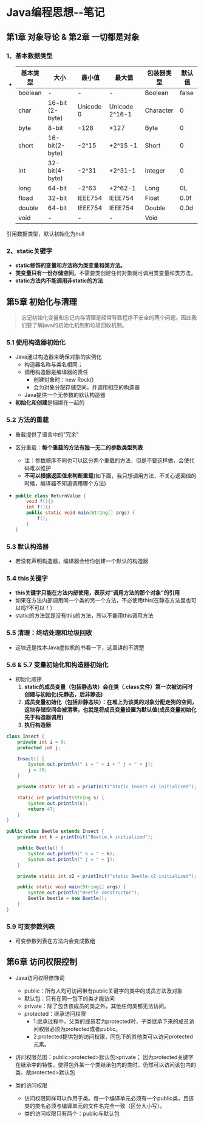 # Java编程思想--笔记

## 第1章 对象导论 & 第2章 一切都是对象

### 1、基本数据类型

- | 基本类型 | 大小            | 最小值    | 最大值         | 包装器类型 | 默认值 |
  | -------- | --------------- | --------- | -------------- | ---------- | ------ |
  | boolean  | -               | -         | -              | Boolean    | false  |
  | char     | 16-bit (2-byte) | Unicode 0 | Unicode 2^16-1 | Character  | 0      |
  | byte     | 8-bit           | -128      | +127           | Byte       | 0      |
  | short    | 16-bit(2-byte)  | -2^15     | +2^15 -1       | Short      | 0      |
  | int      | 32-bit(4-byte)  | -2^31     | +2^31-1        | Integer    | 0      |
  | long     | 64-bit          | -2^63     | +2^62-1        | Long       | 0L     |
  | fload    | 32-bit          | IEEE754   | IEEE754        | Float      | 0.0f   |
  | double   | 64-bit          | IEEE754   | IEEE754        | Double     | 0.0d   |
  | void     | -               | -         | -              | Void       |        |

引用数据类型，默认初始化为null

### 2、static关键字

- **static修饰的变量和方法称为类变量和类方法。**
- **类变量只有一份存储空间**。不需要类创建任何对象就可调用类变量和类方法。
- **static方法内不能调用非static的方法**



## 第5章 初始化与清理

> ​	忘记初始化变量和忘记内存清理是经常导致程序不安全的两个问题。因此我们要了解java的初始化机制和垃圾回收机制。

### 5.1 使用构造器初始化

- Java通过构造器来确保对象的实例化
  - 构造器名称与类名相同；
  - 调用构造器是编译器的责任
    - 创建对象时：new Rock()
    - 会为对象分配存储空间，并调用相应的构造器
  - Java提供一个无参数的默认构造器
- **初始化和创建**是捆绑在一起的

### 5.2 方法的重载

- 重载提供了语言中的"冗余"

- 区分重载：**每个重载的方法有独一无二的参数类型列表**

  - 注：参数顺序不同也可以区分两个重载的方法，但是不要这样做，会使代码难以维护
  - **不可以根据返回值来判断重载**(如下面，我只想调用方法，不关心返回值的时候，编译器不知道调用哪个方法)

- ```java
  public class ReturnValue {
      void f(){}
      int f(){}
      public static void main(String[] args) {
          f();
      }
  }
  ```



### 5.3 默认构造器

- 若没有声明构造器，编译器会给你创建一个默认的构造器

### 5.4 this关键字

- **this关键字只能在方法内部使用，表示对"调用方法的那个对象"的引用**
- 如果在方法内部调用同一个类的另一个方法，不必使用this(在静态方法里也可以吗?不可以！）
- static的方法就是没有this的方法，所以不能用this调用方法

### 5.5 清理：终结处理和垃圾回收

- 这块还是找本Java虚拟机的书看一下，这里讲的不清楚

### 5.6 & 5.7 变量初始化和构造器初始化

- 初始化顺序
  1. **static的成员变量（包括静态块）会在类（.class文件）第一次被访问时创建与初始化(先静态，后非静态)**
  2. **成员变量初始化（包括非静态块）：在堆上为该类的对象分配走狗的空间，这块存储空间会被清零，也就是将成员变量设置为默认值(成员变量初始化先于构造器调用)**
  3. **执行构造器**

```java
class Insect {
    private int i = 9;
    protected int j;

    Insect() {
        System.out.println(" i = " + i + " j = " + j);
        j = 39;
    }

    private static int x1 = printInit("static Insect.x1 initialized");

    static int printInit(String s) {
        System.out.println(s);
        return 47;
    }
}

public class Beetle extends Insect {
    private int k = printInit("Beetle.k initialized");

    public Beetle() {
        System.out.println(" k = " + k);
        System.out.println(" j = " + j);
    }

    private static int x2 = printInit("static Beetle.x2 initialized");

    public static void main(String[] args) {
        System.out.println("Beetle constructor");
        Beetle beetle = new Beetle();
    }
}
```

### 5.9 可变参数列表

- 可变参数列表在方法内会变成数组



## 第6章 访问权限控制

- Java访问权限修饰词
  - public：所有人均可访问带有public关键字的类中的成员方法及对象
  - 默认包：只有在同一包下的类才能访问
  - private：除了包含该成员的类之外，其他任何类都无法访问。
  - protected：继承访问权限
    - 1.继承过程中，父类的成员若为protected时，子类继承下来的成员访问权限必须为protected或者public。
    - 2.protected提供包的访问权限，同包下的其他类可以访问protected元素。



- 访问权限范围：public>protected>默认包>private；
  因为protected关键字在继承中的特性，使得包外某一个类继承包内的类时，仍然可以访问该包内的类，故protected>默认包
- 类的访问权限
  - 访问权限同样可以作用于类。每一个编译单元必须有一个public类，且该类的类名必须与编译单元的文件名完全一致（区分大小写）。
  - 类的访问权限只有两个：public与默认包
    